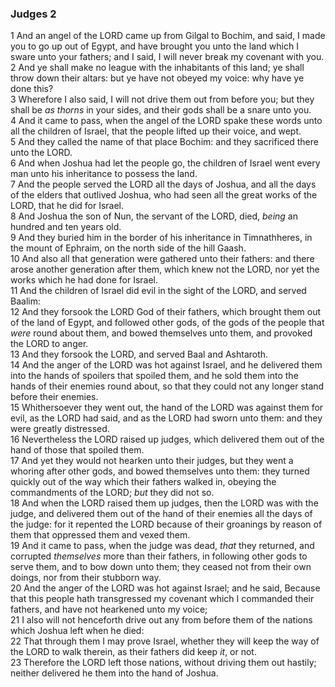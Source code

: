 ### Judges 2

1 And an angel of the LORD came up from Gilgal to Bochim, and said, I made you to go up out of Egypt, and have brought you unto the land which I sware unto your fathers; and I said, I will never break my covenant with you.  
2 And ye shall make no league with the inhabitants of this land; ye shall throw down their altars: but ye have not obeyed my voice: why have ye done this?  
3 Wherefore I also said, I will not drive them out from before you; but they shall be *as thorns* in your sides, and their gods shall be a snare unto you.  
4 And it came to pass, when the angel of the LORD spake these words unto all the children of Israel, that the people lifted up their voice, and wept.  
5 And they called the name of that place Bochim: and they sacrificed there unto the LORD.  
6 And when Joshua had let the people go, the children of Israel went every man unto his inheritance to possess the land.  
7 And the people served the LORD all the days of Joshua, and all the days of the elders that outlived Joshua, who had seen all the great works of the LORD, that he did for Israel.  
8 And Joshua the son of Nun, the servant of the LORD, died, *being* an hundred and ten years old.  
9 And they buried him in the border of his inheritance in Timnathheres, in the mount of Ephraim, on the north side of the hill Gaash.  
10 And also all that generation were gathered unto their fathers: and there arose another generation after them, which knew not the LORD, nor yet the works which he had done for Israel.  
11 And the children of Israel did evil in the sight of the LORD, and served Baalim:  
12 And they forsook the LORD God of their fathers, which brought them out of the land of Egypt, and followed other gods, of the gods of the people that *were* round about them, and bowed themselves unto them, and provoked the LORD to anger.  
13 And they forsook the LORD, and served Baal and Ashtaroth.  
14 And the anger of the LORD was hot against Israel, and he delivered them into the hands of spoilers that spoiled them, and he sold them into the hands of their enemies round about, so that they could not any longer stand before their enemies.  
15 Whithersoever they went out, the hand of the LORD was against them for evil, as the LORD had said, and as the LORD had sworn unto them: and they were greatly distressed.  
16 Nevertheless the LORD raised up judges, which delivered them out of the hand of those that spoiled them.  
17 And yet they would not hearken unto their judges, but they went a whoring after other gods, and bowed themselves unto them: they turned quickly out of the way which their fathers walked in, obeying the commandments of the LORD; *but* they did not so.  
18 And when the LORD raised them up judges, then the LORD was with the judge, and delivered them out of the hand of their enemies all the days of the judge: for it repented the LORD because of their groanings by reason of them that oppressed them and vexed them.  
19 And it came to pass, when the judge was dead, *that* they returned, and corrupted *themselves* more than their fathers, in following other gods to serve them, and to bow down unto them; they ceased not from their own doings, nor from their stubborn way.  
20 And the anger of the LORD was hot against Israel; and he said, Because that this people hath transgressed my covenant which I commanded their fathers, and have not hearkened unto my voice;  
21 I also will not henceforth drive out any from before them of the nations which Joshua left when he died:  
22 That through them I may prove Israel, whether they will keep the way of the LORD to walk therein, as their fathers did keep *it*, or not.  
23 Therefore the LORD left those nations, without driving them out hastily; neither delivered he them into the hand of Joshua.  
